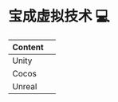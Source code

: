 # 宝成虚拟技术 :computer:

| Content |      |
| ------- | ---- |
| Unity   |      |
| Cocos   |      |
| Unreal  |      |


